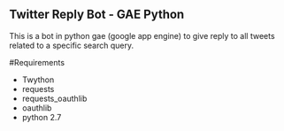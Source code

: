 ## Twitter Reply Bot - GAE Python


This is a bot in python gae (google app engine) to give reply to all tweets related to a specific search query.

#Requirements
* Twython
* requests
* requests_oauthlib
* oauthlib
* python 2.7
